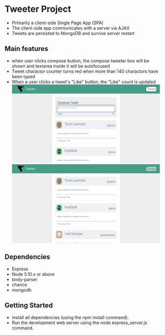 # Tweeter Project
- Primarily a client-side Single Page App (SPA)
- The client-side app communicates with a server via AJAX
- Tweets are persisted to MongoDB and survive server restart
## Main features
- when user clicks compose button, the compose tweeter box will be shown and textarea inside it will be autofocused
- Tweet charactor counter turns red when more than 140 charactors have been typed
- When a user clicks a tweet's "Like" button, the "Like" count is updated
!["new-tweet image"](https://github.com/jitammy/tweeter/blob/master/docs/new-tweet.png)
!["tweets"](https://github.com/jitammy/tweeter/blob/master/docs/tweets.png)
## Dependencies
- Express
- Node 5.10.x or above
- body-parser
- chance
- mongodb
## Getting Started
- Install all dependencies (using the npm install command).
- Run the development web server using the node express_server.js command.
